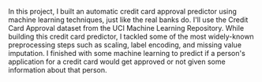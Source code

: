 In this project, I built an automatic credit card approval predictor using machine learning techniques, just like the real banks do. I'll use the Credit Card Approval dataset from the UCI Machine Learning Repository. While building this credit card predictor, I tackled some of the most widely-known preprocessing steps such as scaling, label encoding, and missing value imputation. I finished with some machine learning to predict if a person's application for a credit card would get approved or not given some information about that person.
